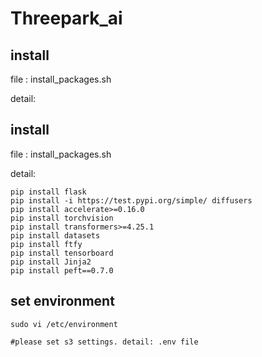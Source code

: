 # Threepark_ai

## install

file : install_packages.sh

detail:

## install

file : install_packages.sh

detail:

    pip install flask
    pip install -i https://test.pypi.org/simple/ diffusers
    pip install accelerate>=0.16.0
    pip install torchvision
    pip install transformers>=4.25.1
    pip install datasets
    pip install ftfy
    pip install tensorboard
    pip install Jinja2
    pip install peft==0.7.0


## set environment
    sudo vi /etc/environment

    #please set s3 settings. detail: .env file
